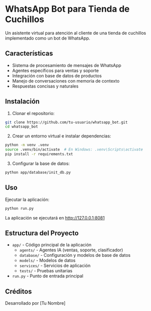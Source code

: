 # WhatsApp Bot para Tienda de Cuchillos

Un asistente virtual para atención al cliente de una tienda de cuchillos implementado como un bot de WhatsApp.

## Características

- Sistema de procesamiento de mensajes de WhatsApp
- Agentes específicos para ventas y soporte
- Integración con base de datos de productos
- Manejo de conversaciones con memoria de contexto
- Respuestas concisas y naturales

## Instalación

1. Clonar el repositorio:
```bash
git clone https://github.com/tu-usuario/whatsapp_bot.git
cd whatsapp_bot
```

2. Crear un entorno virtual e instalar dependencias:
```bash
python -m venv .venv
source .venv/bin/activate  # En Windows: .venv\Scripts\activate
pip install -r requirements.txt
```

3. Configurar la base de datos:
```bash
python app/database/init_db.py
```

## Uso

Ejecutar la aplicación:
```bash
python run.py
```

La aplicación se ejecutará en http://127.0.0.1:8081

## Estructura del Proyecto

- `app/` - Código principal de la aplicación
  - `agents/` - Agentes IA (ventas, soporte, clasificador)
  - `database/` - Configuración y modelos de base de datos
  - `models/` - Modelos de datos
  - `services/` - Servicios de aplicación
  - `tests/` - Pruebas unitarias
- `run.py` - Punto de entrada principal

## Créditos

Desarrollado por [Tu Nombre] 